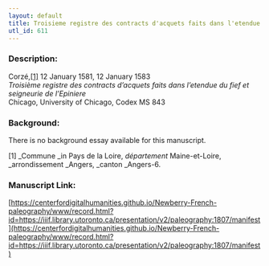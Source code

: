 ```yaml
---
layout: default
title: Troisieme registre des contracts d'acquets faits dans l'etendue du fief et seigneurie de l'Epiniere
utl_id: 611
---
```


### Description:

Corzé,<a id="_ftnref1">[[1]](#_ftn1)</a> 12 January 1581, 12 January 1583<br>
_Troisième registre des contracts d’acquets faits dans l’etendue du fief et seigneurie de l’Epiniere_<br>
Chicago, University of Chicago, Codex MS 843

### Background:

There is no background essay available for this manuscript.

<a id="_ftn1">[1]</a> _Commune _in Pays de la Loire, _département_ Maine-et-Loire, _arrondissement _Angers, _canton _Angers-6. 

### Manuscript Link:

[https://centerfordigitalhumanities.github.io/Newberry-French-paleography/www/record.html?id=https://iiif.library.utoronto.ca/presentation/v2/paleography:1807/manifest](https://centerfordigitalhumanities.github.io/Newberry-French-paleography/www/record.html?id=https://iiif.library.utoronto.ca/presentation/v2/paleography:1807/manifest)

